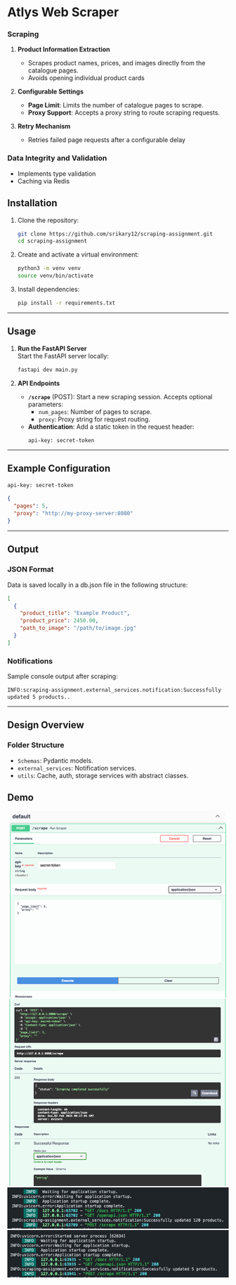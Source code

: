 # Atlys Web Scraper

### Scraping
1. **Product Information Extraction**  
   - Scrapes product names, prices, and images directly from the catalogue pages.  
   - Avoids opening individual product cards

2. **Configurable Settings**  
   - **Page Limit**: Limits the number of catalogue pages to scrape.  
   - **Proxy Support**: Accepts a proxy string to route scraping requests.  

3. **Retry Mechanism**  
   - Retries failed page requests after a configurable delay

### Data Integrity and Validation
- Implements type validation
- Caching via Redis


## Installation

1. Clone the repository:
   ```bash
   git clone https://github.com/srikary12/scraping-assignment.git
   cd scraping-assignment
   ```

2. Create and activate a virtual environment:
   ```bash
   python3 -m venv venv
   source venv/bin/activate 
   ```

3. Install dependencies:
   ```bash
   pip install -r requirements.txt
   ```

---

## Usage

1. **Run the FastAPI Server**  
   Start the FastAPI server locally:
   ```bash
   fastapi dev main.py
   ```

2. **API Endpoints**
   - **`/scrape`** (POST): Start a new scraping session. Accepts optional parameters:
     - `num_pages`: Number of pages to scrape.
     - `proxy`: Proxy string for request routing.
   - **Authentication**: Add a static token in the request header:
     ```text
     api-key: secret-token
     ```

---

## Example Configuration

```
api-key: secret-token
```
```json
{
  "pages": 5,
  "proxy": "http://my-proxy-server:8080"
}
```

---

## Output

### JSON Format
Data is saved locally in a db.json file in the following structure:
```json
[
  {
    "product_title": "Example Product",
    "product_price": 2450.00,
    "path_to_image": "/path/to/image.jpg"
  }
]
```

### Notifications
Sample console output after scraping:
```
INFO:scraping-assignment.external_services.notification:Successfully updated 5 products..
```

---

## Design Overview

### Folder Structure
  - `Schemas`: Pydantic models.
  - `external_services`: Notification services.
  - `utils`: Cache, auth, storage services with abstract classes.


## Demo

![Image 1](demo_images/demo1.png)
![Image 2](demo_images/demo2.png)
![Image 3](demo_images/demo3.png)
![Image 3](demo_images/demo4.png)
